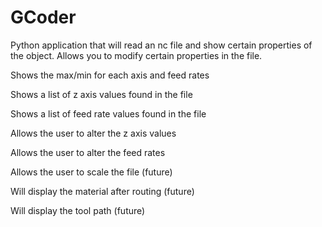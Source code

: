 # GCoder
Python application that will read an nc file and show certain properties of the object. Allows you to modify certain properties in the file.

  Shows the max/min for each axis and feed rates
  
  Shows a list of z axis values found in the file
  
  Shows a list of feed rate values found in the file
  
  Allows the user to alter the z axis values
  
  Allows the user to alter the feed rates
  
  Allows the user to scale the file (future)
  
  Will display the material after routing (future)
  
  Will display the tool path (future)

